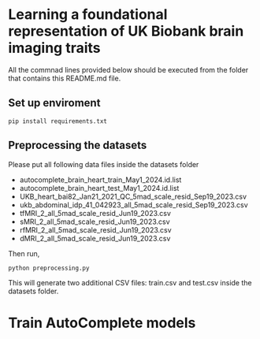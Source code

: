 # Learning a foundational representation of UK Biobank brain imaging traits

All the commnad lines provided below should be executed from the folder that contains this README.md file.

## Set up enviroment

```console
pip install requirements.txt
```

## Preprocessing the datasets

Please put all following data files inside the datasets folder

* autocomplete_brain_heart_train_May1_2024.id.list
* autocomplete_brain_heart_test_May1_2024.id.list
* UKB_heart_bai82_Jan21_2021_QC_5mad_scale_resid_Sep19_2023.csv
* ukb_abdominal_idp_41_042923_all_5mad_scale_resid_Sep19_2023.csv
* tfMRI_2_all_5mad_scale_resid_Jun19_2023.csv
* sMRI_2_all_5mad_scale_resid_Jun19_2023.csv
* rfMRI_2_all_5mad_scale_resid_Jun19_2023.csv
* dMRI_2_all_5mad_scale_resid_Jun19_2023.csv

Then run,

```console
python preprocessing.py
```

This will generate two additional CSV files: train.csv and test.csv inside the datasets folder.

# Train AutoComplete models


```console

```
